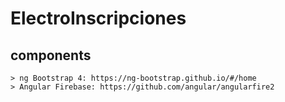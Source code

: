 # ElectroInscripciones

## components
```
> ng Bootstrap 4: https://ng-bootstrap.github.io/#/home
> Angular Firebase: https://github.com/angular/angularfire2

```